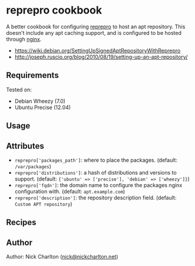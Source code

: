 # reprepro cookbook

A better cookbook for configuring [reprepro][] to host an apt repository. This
doesn't include any apt caching support, and is configured to be hosted through
[nginx][].

* https://wiki.debian.org/SettingUpSignedAptRepositoryWithReprepro
* http://joseph.ruscio.org/blog/2010/08/19/setting-up-an-apt-repository/

## Requirements

Tested on:

* Debian Wheezy (7.0)
* Ubuntu Precise (12.04)

## Usage

## Attributes

* `reprepro['packages_path']`: where to place the packages. (default: `/var/packages`)
* `reprepro['distributions']`: a hash of distributions and versions to support. 
(default: `{'ubuntu' => ['precise'], 'debian' => ['wheezy']}`)
* `reprepro['fqdn']`: the domain name to configure the packages nginx configuration 
with. (default: `apt.example.com`)
* `reprepro['description']`: the repository description field. (default: `Custom APT
repository`)

## Recipes

## Author

Author: Nick Charlton (<nick@nickcharlton.net>)

[reprepro]: http://packages.debian.org/search?keywords=reprepro
[nginx]: https://github.com/opscode-cookbooks/nginx

